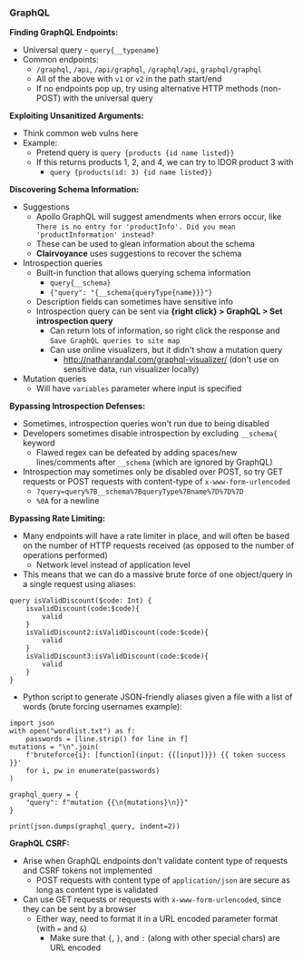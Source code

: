 ### GraphQL

**Finding GraphQL Endpoints:**
- Universal query - `query{__typename}`
- Common endpoints:
  - `/graphql`, `/api`, `/api/graphql`, `/graphql/api`, `graphql/graphql`
  - All of the above with `v1` or `v2` in the path start/end
  - If no endpoints pop up, try using alternative HTTP methods (non-POST) with the universal query

**Exploiting Unsanitized Arguments:**
- Think common web vulns here
- Example:
  - Pretend query is `query {products {id name listed}}`
  - If this returns products 1, 2, and 4, we can try to IDOR product 3 with 
    - `query {products(id: 3) {id name listed}}`

**Discovering Schema Information:**
- Suggestions
  - Apollo GraphQL will suggest amendments when errors occur, like `There is no entry for 'productInfo'. Did you mean 'productInformation' instead?`
  - These can be used to glean information about the schema
  - **Clairvoyance** uses suggestions to recover the schema
- Introspection queries
  - Built-in function that allows querying schema information
    - `query{__schema}`
    - `{"query": "{__schema{queryType{name}}}"}`
  - Description fields can sometimes have sensitive info
  - Introspection query can be sent via **{right click} > GraphQL > Set introspection query**
    - Can return lots of information, so right click the response and `Save GraphQL queries to site map` 
    - Can use online visualizers, but it didn't show a mutation query
      - http://nathanrandal.com/graphql-visualizer/ (don't use on sensitive data, run visualizer locally)
- Mutation queries
  - Will have `variables` parameter where input is specified

**Bypassing Introspection Defenses:**
- Sometimes, introspection queries won't run due to being disabled
- Developers sometimes disable introspection by excluding `__schema{` keyword
  - Flawed regex can be defeated by adding spaces/new lines/comments after `__schema` (which are ignored by GraphQL)
- Introspection may sometimes only be disabled over POST, so try GET requests or POST requests with content-type of `x-www-form-urlencoded` 
  - `?query=query%7B__schema%7BqueryType%7Bname%7D%7D%7D`
  - `%0A` for a newline

**Bypassing Rate Limiting:**
- Many endpoints will have a rate limiter in place, and will often be based on the number of HTTP requests received (as opposed to the number of operations performed)
  - Network level instead of application level
- This means that we can do a massive brute force of one object/query in a single request using aliases:
```
query isValidDiscount($code: Int) {
    isvalidDiscount(code:$code){
        valid
    }
    isValidDiscount2:isValidDiscount(code:$code){
        valid
    }
    isValidDiscount3:isValidDiscount(code:$code){
        valid
    }
}
```
- Python script to generate JSON-friendly aliases given a file with a list of words (brute forcing usernames example):
```
import json
with open("wordlist.txt") as f:
    passwords = [line.strip() for line in f]
mutations = "\n".join(
    f'bruteforce{i}: [function](input: {{[input]}}) {{ token success }}'
    for i, pw in enumerate(passwords)
)

graphql_query = {
    "query": f"mutation {{\n{mutations}\n}}"
}

print(json.dumps(graphql_query, indent=2))
```

**GraphQL CSRF:**
- Arise when GraphQL endpoints don't validate content type of requests and CSRF tokens not implemented
  - POST requests with content type of `application/json` are secure as long as content type is validated
- Can use GET requests or requests with `x-www-form-urlencoded`, since they can be sent by a browser
  - Either way, need to format it in a URL encoded parameter format (with `=` and `&`)
    - Make sure that `{`, `}`, and `:` (along with other special chars) are URL encoded


